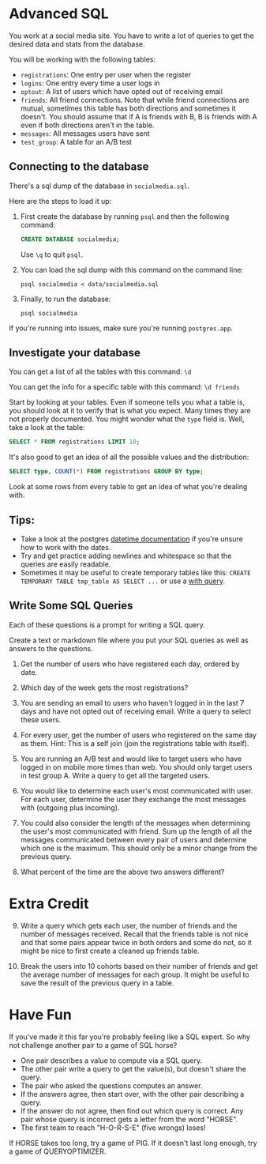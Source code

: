 # Advanced SQL

You work at a social media site. You have to write a lot of queries to get the desired data and stats from the database.

You will be working with the following tables:

* `registrations`: One entry per user when the register
* `logins`: One entry every time a user logs in
* `optout`: A list of users which have opted out of receiving email
* `friends`: All friend connections. Note that while friend connections are mutual, sometimes this table has both directions and sometimes it doesn't. You should assume that if A is friends with B, B is friends with A even if both directions aren't in the table.
* `messages`: All messages users have sent
* `test_group`: A table for an A/B test

## Connecting to the database

There's a sql dump of the database in `socialmedia.sql`.

Here are the steps to load it up:

1. First create the database by running `psql` and then the following command:

    ```sql
    CREATE DATABASE socialmedia;
    ```
    Use `\q` to quit `psql`.

2. You can load the sql dump with this command on the command line:

    ```shell
    psql socialmedia < data/socialmedia.sql
    ```

3. Finally, to run the database:

    ```shell
    psql socialmedia
    ```

If you're running into issues, make sure you're running `postgres.app`.


## Investigate your database

You can get a list of all the tables with this command: `\d`

You can get the info for a specific table with this command: `\d friends`

Start by looking at your tables. Even if someone tells you what a table is, you should look at it to verify that is what you expect. Many times they are not properly documented. You might wonder what the `type` field is. Well, take a look at the table:

```sql
SELECT * FROM registrations LIMIT 10;
```

It's also good to get an idea of all the possible values and the distribution:

```sql
SELECT type, COUNT(*) FROM registrations GROUP BY type;
```

Look at some rows from every table to get an idea of what you're dealing with.

## Tips:
* Take a look at the postgres [datetime documentation](http://www.postgresql.org/docs/8.4/static/datatype-datetime.html) if you're unsure how to work with the dates.
* Try and get practice adding newlines and whitespace so that the queries are easily readable.
* Sometimes it may be useful to create temporary tables like this: `CREATE TEMPORARY TABLE tmp_table AS SELECT ...` or use a [with query](http://www.postgresql.org/docs/9.1/static/queries-with.html).


## Write Some SQL Queries
Each of these questions is a prompt for writing a SQL query.

Create a text or markdown file where you put your SQL queries as well as answers to the questions.

1. Get the number of users who have registered each day, ordered by date.

2. Which day of the week gets the most registrations?

3. You are sending an email to users who haven't logged in in the last 7 days and have not opted out of receiving email. Write a query to select these users.

4. For every user, get the number of users who registered on the same day as them. Hint: This is a self join (join the registrations table with itself).

5. You are running an A/B test and would like to target users who have logged in on mobile more times than web. You should only target users in test group A. Write a query to get all the targeted users.

6. You would like to determine each user's most communicated with user. For each user, determine the user they exchange the most messages with (outgoing plus incoming).

7. You could also consider the length of the messages when determining the user's most communicated with friend. Sum up the length of all the messages communicated between every pair of users and determine which one is the maximum. This should only be a minor change from the previous query.

8. What percent of the time are the above two answers different?

Extra Credit
========================
9. Write a query which gets each user, the number of friends and the number of messages received. Recall that the friends table is not nice and that some pairs appear twice in both orders and some do not, so it might be nice to first create a cleaned up friends table.

10. Break the users into 10 cohorts based on their number of friends and get the average number of messages for each group. It might be useful to save the result of the previous query in a table.

Have Fun
========================

If you've made it this far you're probably feeling like a SQL expert. So why not challenge another pair to a game of SQL horse?
* One pair describes a value to compute via a SQL query.
* The other pair write a query to get the value(s), but doesn't share the query.
* The pair who asked the questions computes an answer.
* If the answers agree, then start over, with the other pair describing a query.
* If the answer do not agree, then find out which query is correct. Any pair whose query is incorrect gets a letter from the word "HORSE".
* The first team to reach "H-O-R-S-E" (five wrongs) loses!

If HORSE takes too long, try a game of PIG. If it doesn't last long enough, try a game of QUERYOPTIMIZER.

